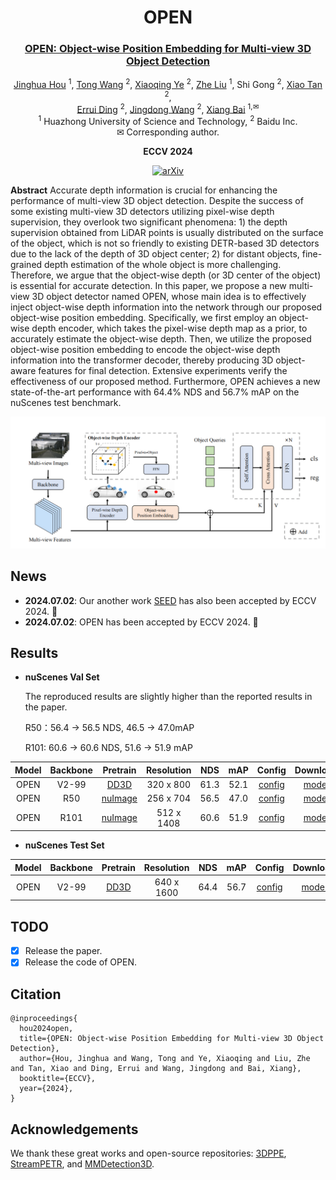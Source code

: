<div align="center">

# OPEN

### [OPEN: Object-wise Position Embedding for Multi-view 3D Object Detection](https://arxiv.org/abs/2407.10753)

[Jinghua Hou](https://github.com/AlmoonYsl) <sup>1</sup>,
[Tong Wang](https://scholar.google.com/citations?user=EpUu4zIAAAAJ) <sup>2</sup>,
[Xiaoqing Ye](https://shuluoshu.github.io/)  <sup>2</sup>,
[Zhe Liu](https://github.com/happinesslz) <sup>1</sup>,
Shi Gong <sup>2</sup>,
[Xiao Tan](https://scholar.google.com/citations?user=R1rVRUkAAAAJ) <sup>2</sup>,<br>
[Errui Ding](https://scholar.google.com/citations?user=1wzEtxcAAAAJ) <sup>2</sup>,
[Jingdong Wang](https://jingdongwang2017.github.io/) <sup>2</sup>,
[Xiang Bai](https://xbai.vlrlab.net/) <sup>1,✉</sup>
<br>
<sup>1</sup> Huazhong University of Science and Technology,
<sup>2</sup> Baidu Inc.
<br>
✉ Corresponding author.
<br>

**ECCV 2024**

[![arXiv](https://img.shields.io/badge/arXiv-2407.10753-red?logo=arXiv&logoColor=red)](https://arxiv.org/abs/2407.10753)

</div>

**Abstract** Accurate depth information is crucial for enhancing the performance of multi-view 3D object detection.
Despite the success of some existing multi-view 3D detectors utilizing pixel-wise depth supervision, they overlook two
significant phenomena: 1) the depth supervision obtained from LiDAR points is usually distributed on the surface of the
object,
which is not so friendly to existing DETR-based 3D detectors due to the lack of the depth of 3D object center; 2) for
distant objects, fine-grained depth estimation of the whole object is more challenging. Therefore, we argue that the
object-wise depth (or 3D center of the object) is essential for accurate detection. In this paper, we propose a new
multi-view 3D object detector named OPEN, whose main idea is to effectively inject object-wise depth information into
the network through our proposed object-wise position embedding. Specifically, we first employ an object-wise depth
encoder, which takes the pixel-wise depth map as a prior, to accurately estimate the object-wise depth. Then, we utilize
the proposed object-wise position embedding to encode the object-wise depth information into the transformer decoder,
thereby producing 3D object-aware features for final detection. Extensive experiments verify the effectiveness of our
proposed method. Furthermore, OPEN achieves a new state-of-the-art performance with 64.4% NDS and 56.7% mAP on the
nuScenes test benchmark.

![arch](assets/arch.jpg)

## News

* **2024.07.02**: Our another work [SEED](https://github.com/happinesslz/SEED) has also been accepted by ECCV 2024. 🎉
* **2024.07.02**: OPEN has been accepted by ECCV 2024. 🎉

## Results

* **nuScenes Val Set**

  The reproduced results are slightly higher than the reported results in the paper.
  
  R50：56.4 -> 56.5 NDS, 46.5 -> 47.0mAP

  R101: 60.6 -> 60.6 NDS, 51.6 -> 51.9 mAP

| Model | Backbone |                                                                                                  Pretrain                                                                                                  | Resolution | NDS  | mAP  |                      Config                      |                                           Download                                           |
|:-----:|:--------:|:----------------------------------------------------------------------------------------------------------------------------------------------------------------------------------------------------------:|:----------:|:----:|:----:|:------------------------------------------------:|:--------------------------------------------------------------------------------------------:|
| OPEN  |  V2-99   |                                                         [DD3D](https://drive.google.com/file/d/1a0qlGUUIOT1aqF-1iE9l181jkZfF2Hyf/view?usp=sharing)                                                         | 320 x 800  | 61.3 | 52.1 |  [config](projects/configs/open_vov_800_24e.py)  | [model](https://drive.google.com/file/d/1RgManSe09WPlucnnRwUngGSsSJMPHZkJ/view?usp=sharing)  |
| OPEN  |   R50    | [nuImage](https://download.openmmlab.com/mmdetection3d/v0.1.0_models/nuimages_semseg/cascade_mask_rcnn_r50_fpn_coco-20e_20e_nuim/cascade_mask_rcnn_r50_fpn_coco-20e_20e_nuim_20201009_124951-40963960.pth) | 256 x 704  | 56.5 | 47.0 |  [config](projects/configs/open_r50_704_90e.py)  | [model](https://drive.google.com/file/d/16L0NspLbZ53kaqNw3u29K9iwQ5gQVvh6/view?usp=sharing)  |
| OPEN  |   R101   |          [nuImage](https://download.openmmlab.com/mmdetection3d/v0.1.0_models/nuimages_semseg/cascade_mask_rcnn_r101_fpn_1x_nuim/cascade_mask_rcnn_r101_fpn_1x_nuim_20201024_134804-45215b1e.pth)          | 512 x 1408 | 60.6 | 51.9 | [config](projects/configs/open_r101_1408_90e.py) | [model](https://drive.google.com/file/d/1X9S8TqPKc6522ckjpfQdyqk8qrSIs-Rp/view?usp=sharing)  |

* **nuScenes Test Set**

| Model | Backbone | Pretrain  | Resolution |   NDS    | mAP  |                          Config                          |                                           Download                                          |
|:-----:|:--------:|:---------:|:----------:|:--------:|:----:|:--------------------------------------------------------:|:-------------------------------------------------------------------------------------------:|
| OPEN  |  V2-99   | [DD3D]()  | 640 x 1600 |   64.4   | 56.7 | [config](projects/configs/open_vov_1600_60e_trainval.py) | [model](https://drive.google.com/file/d/1wa3CE0_9zy_UJk2kyeRJJAOg1nTaRJFd/view?usp=sharing) |

## TODO

- [x] Release the paper.
- [x] Release the code of OPEN.

## Citation

```
@inproceedings{
  hou2024open,
  title={OPEN: Object-wise Position Embedding for Multi-view 3D Object Detection},
  author={Hou, Jinghua and Wang, Tong and Ye, Xiaoqing and Liu, Zhe and Tan, Xiao and Ding, Errui and Wang, Jingdong and Bai, Xiang},
  booktitle={ECCV},
  year={2024},
}
```

## Acknowledgements

We thank these great works and open-source repositories:
[3DPPE](https://github.com/drilistbox/3DPPE), [StreamPETR](https://github.com/exiawsh/StreamPETR),
and [MMDetection3D](https://github.com/open-mmlab/mmdetection3d).
